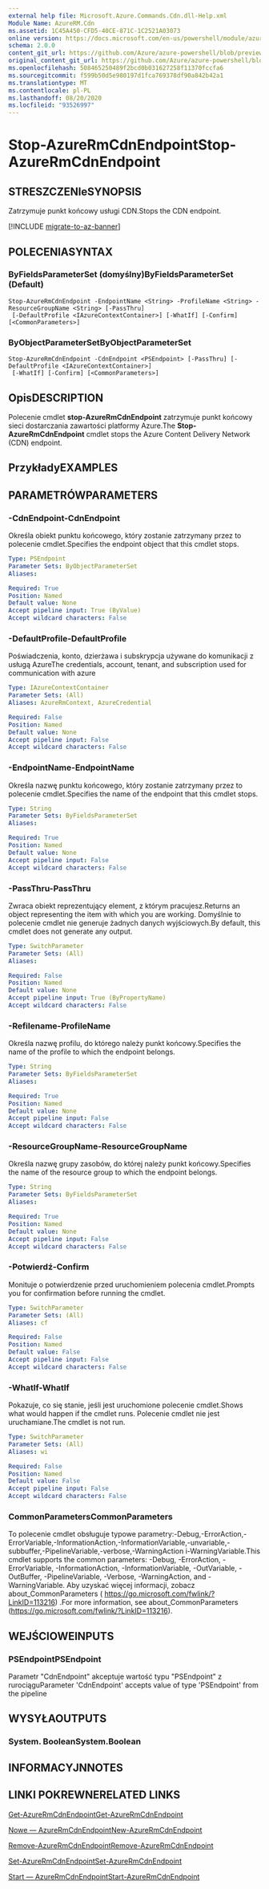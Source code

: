 ```yaml
---
external help file: Microsoft.Azure.Commands.Cdn.dll-Help.xml
Module Name: AzureRM.Cdn
ms.assetid: 1C45A450-CFD5-40CE-871C-1C2521A03073
online version: https://docs.microsoft.com/en-us/powershell/module/azurerm.cdn/stop-azurermcdnendpoint
schema: 2.0.0
content_git_url: https://github.com/Azure/azure-powershell/blob/preview/src/ResourceManager/Cdn/Commands.Cdn/help/Stop-AzureRmCdnEndpoint.md
original_content_git_url: https://github.com/Azure/azure-powershell/blob/preview/src/ResourceManager/Cdn/Commands.Cdn/help/Stop-AzureRmCdnEndpoint.md
ms.openlocfilehash: 508465250489f2bcd0b031627258f11370fccfa6
ms.sourcegitcommit: f599b50d5e980197d1fca769378df90a842b42a1
ms.translationtype: MT
ms.contentlocale: pl-PL
ms.lasthandoff: 08/20/2020
ms.locfileid: "93526997"
---
```

# <span data-ttu-id="aff92-101">Stop-AzureRmCdnEndpoint</span><span class="sxs-lookup"><span data-stu-id="aff92-101">Stop-AzureRmCdnEndpoint</span></span>

## <span data-ttu-id="aff92-102">STRESZCZENIe</span><span class="sxs-lookup"><span data-stu-id="aff92-102">SYNOPSIS</span></span>
<span data-ttu-id="aff92-103">Zatrzymuje punkt końcowy usługi CDN.</span><span class="sxs-lookup"><span data-stu-id="aff92-103">Stops the CDN endpoint.</span></span>

[!INCLUDE [migrate-to-az-banner](../../includes/migrate-to-az-banner.md)]

## <span data-ttu-id="aff92-104">POLECENIA</span><span class="sxs-lookup"><span data-stu-id="aff92-104">SYNTAX</span></span>

### <span data-ttu-id="aff92-105">ByFieldsParameterSet (domyślny)</span><span class="sxs-lookup"><span data-stu-id="aff92-105">ByFieldsParameterSet (Default)</span></span>
```
Stop-AzureRmCdnEndpoint -EndpointName <String> -ProfileName <String> -ResourceGroupName <String> [-PassThru]
 [-DefaultProfile <IAzureContextContainer>] [-WhatIf] [-Confirm] [<CommonParameters>]
```

### <span data-ttu-id="aff92-106">ByObjectParameterSet</span><span class="sxs-lookup"><span data-stu-id="aff92-106">ByObjectParameterSet</span></span>
```
Stop-AzureRmCdnEndpoint -CdnEndpoint <PSEndpoint> [-PassThru] [-DefaultProfile <IAzureContextContainer>]
 [-WhatIf] [-Confirm] [<CommonParameters>]
```

## <span data-ttu-id="aff92-107">Opis</span><span class="sxs-lookup"><span data-stu-id="aff92-107">DESCRIPTION</span></span>
<span data-ttu-id="aff92-108">Polecenie cmdlet **stop-AzureRmCdnEndpoint** zatrzymuje punkt końcowy sieci dostarczania zawartości platformy Azure.</span><span class="sxs-lookup"><span data-stu-id="aff92-108">The **Stop-AzureRmCdnEndpoint** cmdlet stops the Azure Content Delivery Network (CDN) endpoint.</span></span>

## <span data-ttu-id="aff92-109">Przykłady</span><span class="sxs-lookup"><span data-stu-id="aff92-109">EXAMPLES</span></span>

## <span data-ttu-id="aff92-110">PARAMETRÓW</span><span class="sxs-lookup"><span data-stu-id="aff92-110">PARAMETERS</span></span>

### <span data-ttu-id="aff92-111">-CdnEndpoint</span><span class="sxs-lookup"><span data-stu-id="aff92-111">-CdnEndpoint</span></span>
<span data-ttu-id="aff92-112">Określa obiekt punktu końcowego, który zostanie zatrzymany przez to polecenie cmdlet.</span><span class="sxs-lookup"><span data-stu-id="aff92-112">Specifies the endpoint object that this cmdlet stops.</span></span>

```yaml
Type: PSEndpoint
Parameter Sets: ByObjectParameterSet
Aliases: 

Required: True
Position: Named
Default value: None
Accept pipeline input: True (ByValue)
Accept wildcard characters: False
```

### <span data-ttu-id="aff92-113">-DefaultProfile</span><span class="sxs-lookup"><span data-stu-id="aff92-113">-DefaultProfile</span></span>
<span data-ttu-id="aff92-114">Poświadczenia, konto, dzierżawa i subskrypcja używane do komunikacji z usługą Azure</span><span class="sxs-lookup"><span data-stu-id="aff92-114">The credentials, account, tenant, and subscription used for communication with azure</span></span>

```yaml
Type: IAzureContextContainer
Parameter Sets: (All)
Aliases: AzureRmContext, AzureCredential

Required: False
Position: Named
Default value: None
Accept pipeline input: False
Accept wildcard characters: False
```

### <span data-ttu-id="aff92-115">-EndpointName</span><span class="sxs-lookup"><span data-stu-id="aff92-115">-EndpointName</span></span>
<span data-ttu-id="aff92-116">Określa nazwę punktu końcowego, który zostanie zatrzymany przez to polecenie cmdlet.</span><span class="sxs-lookup"><span data-stu-id="aff92-116">Specifies the name of the endpoint that this cmdlet stops.</span></span>

```yaml
Type: String
Parameter Sets: ByFieldsParameterSet
Aliases: 

Required: True
Position: Named
Default value: None
Accept pipeline input: False
Accept wildcard characters: False
```

### <span data-ttu-id="aff92-117">-PassThru</span><span class="sxs-lookup"><span data-stu-id="aff92-117">-PassThru</span></span>
<span data-ttu-id="aff92-118">Zwraca obiekt reprezentujący element, z którym pracujesz.</span><span class="sxs-lookup"><span data-stu-id="aff92-118">Returns an object representing the item with which you are working.</span></span>
<span data-ttu-id="aff92-119">Domyślnie to polecenie cmdlet nie generuje żadnych danych wyjściowych.</span><span class="sxs-lookup"><span data-stu-id="aff92-119">By default, this cmdlet does not generate any output.</span></span>

```yaml
Type: SwitchParameter
Parameter Sets: (All)
Aliases: 

Required: False
Position: Named
Default value: None
Accept pipeline input: True (ByPropertyName)
Accept wildcard characters: False
```

### <span data-ttu-id="aff92-120">-Refilename</span><span class="sxs-lookup"><span data-stu-id="aff92-120">-ProfileName</span></span>
<span data-ttu-id="aff92-121">Określa nazwę profilu, do którego należy punkt końcowy.</span><span class="sxs-lookup"><span data-stu-id="aff92-121">Specifies the name of the profile to which the endpoint belongs.</span></span>

```yaml
Type: String
Parameter Sets: ByFieldsParameterSet
Aliases: 

Required: True
Position: Named
Default value: None
Accept pipeline input: False
Accept wildcard characters: False
```

### <span data-ttu-id="aff92-122">-ResourceGroupName</span><span class="sxs-lookup"><span data-stu-id="aff92-122">-ResourceGroupName</span></span>
<span data-ttu-id="aff92-123">Określa nazwę grupy zasobów, do której należy punkt końcowy.</span><span class="sxs-lookup"><span data-stu-id="aff92-123">Specifies the name of the resource group to which the endpoint belongs.</span></span>

```yaml
Type: String
Parameter Sets: ByFieldsParameterSet
Aliases: 

Required: True
Position: Named
Default value: None
Accept pipeline input: False
Accept wildcard characters: False
```

### <span data-ttu-id="aff92-124">-Potwierdź</span><span class="sxs-lookup"><span data-stu-id="aff92-124">-Confirm</span></span>
<span data-ttu-id="aff92-125">Monituje o potwierdzenie przed uruchomieniem polecenia cmdlet.</span><span class="sxs-lookup"><span data-stu-id="aff92-125">Prompts you for confirmation before running the cmdlet.</span></span>

```yaml
Type: SwitchParameter
Parameter Sets: (All)
Aliases: cf

Required: False
Position: Named
Default value: False
Accept pipeline input: False
Accept wildcard characters: False
```

### <span data-ttu-id="aff92-126">-WhatIf</span><span class="sxs-lookup"><span data-stu-id="aff92-126">-WhatIf</span></span>
<span data-ttu-id="aff92-127">Pokazuje, co się stanie, jeśli jest uruchomione polecenie cmdlet.</span><span class="sxs-lookup"><span data-stu-id="aff92-127">Shows what would happen if the cmdlet runs.</span></span>
<span data-ttu-id="aff92-128">Polecenie cmdlet nie jest uruchamiane.</span><span class="sxs-lookup"><span data-stu-id="aff92-128">The cmdlet is not run.</span></span>

```yaml
Type: SwitchParameter
Parameter Sets: (All)
Aliases: wi

Required: False
Position: Named
Default value: False
Accept pipeline input: False
Accept wildcard characters: False
```

### <span data-ttu-id="aff92-129">CommonParameters</span><span class="sxs-lookup"><span data-stu-id="aff92-129">CommonParameters</span></span>
<span data-ttu-id="aff92-130">To polecenie cmdlet obsługuje typowe parametry:-Debug,-ErrorAction,-ErrorVariable,-InformationAction,-InformationVariable,-unvariable,-subbuffer,-PipelineVariable,-verbose,-WarningAction i-WarningVariable.</span><span class="sxs-lookup"><span data-stu-id="aff92-130">This cmdlet supports the common parameters: -Debug, -ErrorAction, -ErrorVariable, -InformationAction, -InformationVariable, -OutVariable, -OutBuffer, -PipelineVariable, -Verbose, -WarningAction, and -WarningVariable.</span></span> <span data-ttu-id="aff92-131">Aby uzyskać więcej informacji, zobacz about_CommonParameters ( https://go.microsoft.com/fwlink/?LinkID=113216) .</span><span class="sxs-lookup"><span data-stu-id="aff92-131">For more information, see about_CommonParameters (https://go.microsoft.com/fwlink/?LinkID=113216).</span></span>

## <span data-ttu-id="aff92-132">WEJŚCIOWE</span><span class="sxs-lookup"><span data-stu-id="aff92-132">INPUTS</span></span>

### <span data-ttu-id="aff92-133">PSEndpoint</span><span class="sxs-lookup"><span data-stu-id="aff92-133">PSEndpoint</span></span>
<span data-ttu-id="aff92-134">Parametr "CdnEndpoint" akceptuje wartość typu "PSEndpoint" z rurociągu</span><span class="sxs-lookup"><span data-stu-id="aff92-134">Parameter 'CdnEndpoint' accepts value of type 'PSEndpoint' from the pipeline</span></span>

## <span data-ttu-id="aff92-135">WYSYŁA</span><span class="sxs-lookup"><span data-stu-id="aff92-135">OUTPUTS</span></span>

### <span data-ttu-id="aff92-136">System. Boolean</span><span class="sxs-lookup"><span data-stu-id="aff92-136">System.Boolean</span></span>

## <span data-ttu-id="aff92-137">INFORMACYJN</span><span class="sxs-lookup"><span data-stu-id="aff92-137">NOTES</span></span>

## <span data-ttu-id="aff92-138">LINKI POKREWNE</span><span class="sxs-lookup"><span data-stu-id="aff92-138">RELATED LINKS</span></span>

[<span data-ttu-id="aff92-139">Get-AzureRmCdnEndpoint</span><span class="sxs-lookup"><span data-stu-id="aff92-139">Get-AzureRmCdnEndpoint</span></span>](./Get-AzureRmCdnEndpoint.md)

[<span data-ttu-id="aff92-140">Nowe — AzureRmCdnEndpoint</span><span class="sxs-lookup"><span data-stu-id="aff92-140">New-AzureRmCdnEndpoint</span></span>](./New-AzureRmCdnEndpoint.md)

[<span data-ttu-id="aff92-141">Remove-AzureRmCdnEndpoint</span><span class="sxs-lookup"><span data-stu-id="aff92-141">Remove-AzureRmCdnEndpoint</span></span>](./Remove-AzureRmCdnEndpoint.md)

[<span data-ttu-id="aff92-142">Set-AzureRmCdnEndpoint</span><span class="sxs-lookup"><span data-stu-id="aff92-142">Set-AzureRmCdnEndpoint</span></span>](./Set-AzureRmCdnEndpoint.md)

[<span data-ttu-id="aff92-143">Start — AzureRmCdnEndpoint</span><span class="sxs-lookup"><span data-stu-id="aff92-143">Start-AzureRmCdnEndpoint</span></span>](./Start-AzureRmCdnEndpoint.md)


